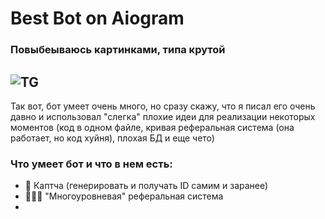 # Best Bot on Aiogram
### Повыбеываюсь картинками, типа крутой
![TG](https://www.nicepng.com/png/detail/159-1598566_rei-ayanami-evangelion-ayanami-rei-best-girl-nge.png)
---
Так вот, бот умеет очень много, но сразу скажу, что я писал его очень давно и использовал "слегка" плохие идеи для реализации некоторых моментов (код в одном файле, кривая реферальная система (она работает, но код хуйня), плохая БД и еще чето)

### Что умеет бот и что в нем есть:
- 🎨 Каптча (генерировать и получать ID самим и заранее)
- 👨🏻‍💻 "Многоуровневая" реферальная система
- 







